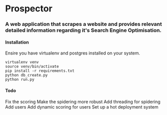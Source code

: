 # Prospector

### A web application that scrapes a website and provides relevant detailed information regarding it's Search Engine Optimisation.

#### Installation

Ensire you have virtualenv and postgres installed on your system.

    virtualenv venv
    source venv/bin/activate
    pip install -r requirements.txt
    python db_create.py
    python run.py

#### Todo
Fix the scoring
Make the spidering more robust
Add threading for spidering
Add users
Add dynamic scoring for users
Set up a hot deployment system
